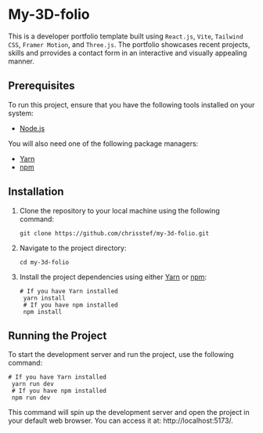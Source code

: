 # My-3D-folio

This is a developer portfolio template built using `React.js`, `Vite`, `Tailwind CSS`, `Framer Motion`, and `Three.js`. The portfolio showcases recent projects, skills and prrovides a contact form in an interactive and visually appealing manner.

## Prerequisites

To run this project, ensure that you have the following tools installed on your system:

- [Node.js](https://nodejs.org/)

You will also need one of the following package managers:

- [Yarn](https://yarnpkg.com/)
- [npm](https://www.npmjs.com/)

## Installation

1. Clone the repository to your local machine using the following command:

   ```shell
   git clone https://github.com/chrisstef/my-3d-folio.git
   ```

2. Navigate to the project directory:

   ```shell
   cd my-3d-folio
   ```   

3. Install the project dependencies using either [Yarn](https://yarnpkg.com/) or [npm](https://www.npmjs.com/):

   ```shell
   # If you have Yarn installed
    yarn install
    # If you have npm installed
    npm install
   ```

## Running the Project

To start the development server and run the project, use the following command:

   ```shell
   # If you have Yarn installed
    yarn run dev
    # If you have npm installed
    npm run dev
   ```

This command will spin up the development server and open the project in your default web browser. You can access it at: http://localhost:5173/.
